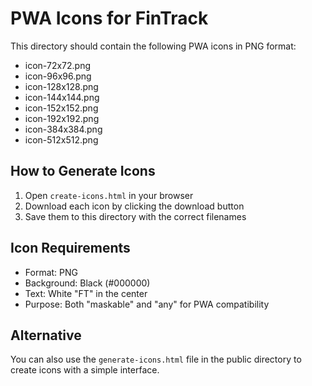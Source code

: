 # PWA Icons for FinTrack

This directory should contain the following PWA icons in PNG format:

- icon-72x72.png
- icon-96x96.png
- icon-128x128.png
- icon-144x144.png
- icon-152x152.png
- icon-192x192.png
- icon-384x384.png
- icon-512x512.png

## How to Generate Icons

1. Open `create-icons.html` in your browser
2. Download each icon by clicking the download button
3. Save them to this directory with the correct filenames

## Icon Requirements

- Format: PNG
- Background: Black (#000000)
- Text: White "FT" in the center
- Purpose: Both "maskable" and "any" for PWA compatibility

## Alternative

You can also use the `generate-icons.html` file in the public directory to create icons with a simple interface.

